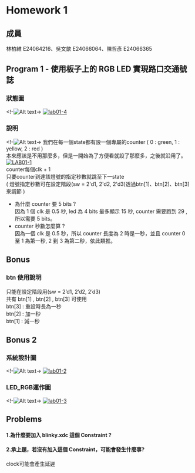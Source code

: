 # Homework 1
## 成員
林柏維 E24064216、吳文歆 E24066064、陳哲彥 E24066365
## Program 1 - 使用板子上的 RGB LED 實現路口交通號誌
### 狀態圖
<!-![Alt text](https://i.ibb.co/qDR6hDD/image.jpg)->
<a href="https://ibb.co/4Rgqsbx"><img src="https://i.ibb.co/jkZNVCF/lab01-4.png" alt="lab01-4" border="0"></a><br />
### 說明
<!-![Alt text](https://i.ibb.co/yBNWpQj/1.png)-> 
我們在每一個state都有設一個專屬的counter ( 0 : green, 1 : yellow, 2 : red )  
本來應該是不用那麼多，但是一開始為了方便看就設了那麼多，之後就沿用了。  
<a href="https://ibb.co/vkz39JL/"><img src="https://i.ibb.co/QMmP06Y/LAB01-1.png" alt="LAB01-1" border="0"></a><br />
counter每個clk + 1  
只要counter到達該燈號的指定秒數就跳至下一state  
( 燈號指定秒數可在設定階段(sw = 2'd1, 2'd2, 2'd3)透過btn[1]、btn[2]、btn[3]來調節 )  


* 為什麼 counter 要 5 bits ?  
因為 1 個 clk 是 0.5 秒, led 為 4 bits 最多顯示 15 秒, counter 需要跑到 29 ,所以需要 5 bits。
* counter 秒數怎麼算 ?  
因為一個 clk 是 0.5 秒，所以 counter 長度為 2 時是一秒，並且 counter 0 至 1 為第一秒,  2 到 3 為第二秒，依此類推。

## Bonus
### btn 使用說明  
只能在設定階段用(sw = 2’d1, 2’d2, 2’d3)  
共有 btn[1] , btn[2] , btn[3] 可使用  
btn[3] : 重設時長為一秒  
btn[2] : 加一秒  
btn[1] : 減一秒  
## Bonus 2
### 系統設計圖
<!-![Alt text](https://i.ibb.co/7Vkd0c6/3.png)-> 
<a href="https://ibb.co/ryPwjtD"><img src="https://i.ibb.co/9YXrDvQ/lab01-2.png" alt="lab01-2" border="0"></a><br/>
### LED_RGB運作圖
<!-![Alt text](https://i.ibb.co/xgnDdcv/2.png)->
<a href="https://ibb.co/YNV34Lc"><img src="https://i.ibb.co/grc3bRS/lab01-3.png" alt="lab01-3" border="0"></a><br/>
## Problems
#### 1.為什麼要加入 blinky.xdc 這個 Constraint ?

#### 2.承上題，若沒有加入這個 Constraint，可能會發生什麼事?
clock可能會產生延遲
